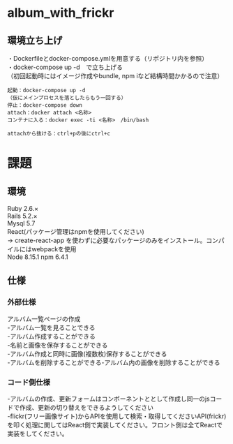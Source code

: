 # album_with_frickr

## 環境立ち上げ

・Dockerfileとdocker-compose.ymlを用意する（リポジトリ内を参照）  
・docker-compose up -d　で立ち上げる  
（初回起動時にはイメージ作成やbundle, npm iなど結構時間かかるので注意）  

```
起動：docker-compose up -d
（仮にメインプロセスを落としたらもう一回する）
停止：docker-compose down
attach：docker attach <名称>
コンテナに入る：docker exec -ti <名称>　/bin/bash

attachから抜ける：ctrl+pの後にctrl+c
```

# 課題
## 環境
Ruby 2.6.×  
Rails 5.2.×  
Mysql 5.7  
React(パッケージ管理はnpmを使用してください)  
→ create-react-app を使わずに必要なパッケージのみをインストール。コンパイルにはwebpackを使用  
Node 8.15.1
npm 6.4.1  

## 仕様
### 外部仕様
アルバム一覧ページの作成  
-アルバム一覧を見ることできる  
-アルバム作成することができる  
-名前と画像を保存することができる  
-アルバム作成と同時に画像(複数枚)保存することができる  
-アルバムを削除することができる-アルバム内の画像を削除することができる  

### コード側仕様  
-アルバムの作成、更新フォームはコンポーネントととして作成し同一のjsコードで作成、更新の切り替えをできるようしてください  
-flickr(フリー画像サイト)からAPIを使用して検索・取得してくださいAPI(frickr)を叩く処理に関してはReact側で実装してください。フロント側は全てReactで実装をしてください。
